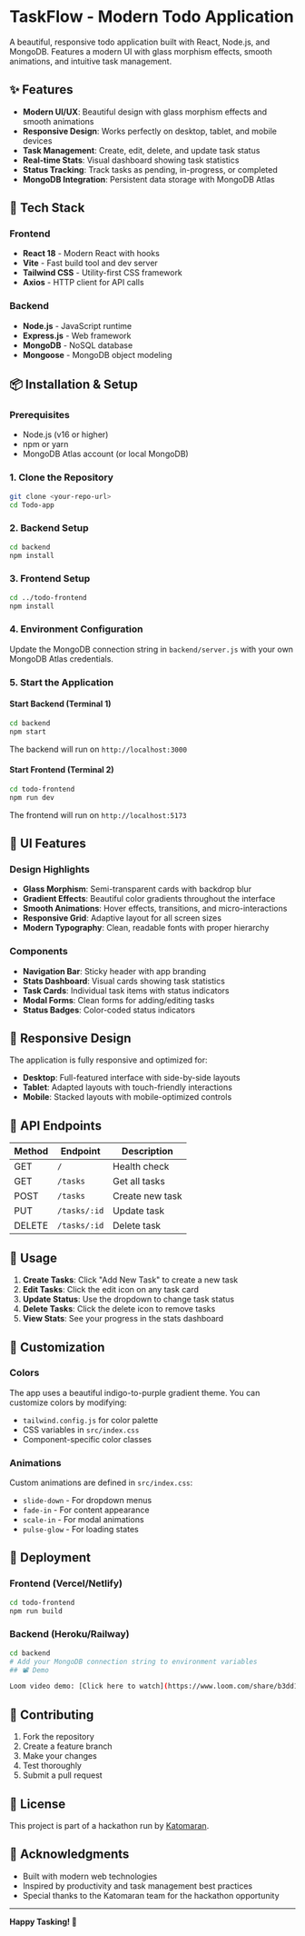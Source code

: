 ﻿# TaskFlow - Modern Todo Application

A beautiful, responsive todo application built with React, Node.js, and MongoDB. Features a modern UI with glass morphism effects, smooth animations, and intuitive task management.

## ✨ Features

- **Modern UI/UX**: Beautiful design with glass morphism effects and smooth animations
- **Responsive Design**: Works perfectly on desktop, tablet, and mobile devices
- **Task Management**: Create, edit, delete, and update task status
- **Real-time Stats**: Visual dashboard showing task statistics
- **Status Tracking**: Track tasks as pending, in-progress, or completed
- **MongoDB Integration**: Persistent data storage with MongoDB Atlas

## 🚀 Tech Stack

### Frontend
- **React 18** - Modern React with hooks
- **Vite** - Fast build tool and dev server
- **Tailwind CSS** - Utility-first CSS framework
- **Axios** - HTTP client for API calls

### Backend
- **Node.js** - JavaScript runtime
- **Express.js** - Web framework
- **MongoDB** - NoSQL database
- **Mongoose** - MongoDB object modeling

## 📦 Installation & Setup

### Prerequisites
- Node.js (v16 or higher)
- npm or yarn
- MongoDB Atlas account (or local MongoDB)

### 1. Clone the Repository
```bash
git clone <your-repo-url>
cd Todo-app
```

### 2. Backend Setup
```bash
cd backend
npm install
```

### 3. Frontend Setup
```bash
cd ../todo-frontend
npm install
```

### 4. Environment Configuration
Update the MongoDB connection string in `backend/server.js` with your own MongoDB Atlas credentials.

### 5. Start the Application

#### Start Backend (Terminal 1)
```bash
cd backend
npm start
```
The backend will run on `http://localhost:3000`

#### Start Frontend (Terminal 2)
```bash
cd todo-frontend
npm run dev
```
The frontend will run on `http://localhost:5173`

## 🎨 UI Features

### Design Highlights
- **Glass Morphism**: Semi-transparent cards with backdrop blur
- **Gradient Effects**: Beautiful color gradients throughout the interface
- **Smooth Animations**: Hover effects, transitions, and micro-interactions
- **Responsive Grid**: Adaptive layout for all screen sizes
- **Modern Typography**: Clean, readable fonts with proper hierarchy

### Components
- **Navigation Bar**: Sticky header with app branding
- **Stats Dashboard**: Visual cards showing task statistics
- **Task Cards**: Individual task items with status indicators
- **Modal Forms**: Clean forms for adding/editing tasks
- **Status Badges**: Color-coded status indicators

## 📱 Responsive Design

The application is fully responsive and optimized for:
- **Desktop**: Full-featured interface with side-by-side layouts
- **Tablet**: Adapted layouts with touch-friendly interactions
- **Mobile**: Stacked layouts with mobile-optimized controls

## 🔧 API Endpoints

| Method | Endpoint | Description |
|--------|----------|-------------|
| GET | `/` | Health check |
| GET | `/tasks` | Get all tasks |
| POST | `/tasks` | Create new task |
| PUT | `/tasks/:id` | Update task |
| DELETE | `/tasks/:id` | Delete task |

## 🎯 Usage

1. **Create Tasks**: Click "Add New Task" to create a new task
2. **Edit Tasks**: Click the edit icon on any task card
3. **Update Status**: Use the dropdown to change task status
4. **Delete Tasks**: Click the delete icon to remove tasks
5. **View Stats**: See your progress in the stats dashboard

## 🎨 Customization

### Colors
The app uses a beautiful indigo-to-purple gradient theme. You can customize colors by modifying:
- `tailwind.config.js` for color palette
- CSS variables in `src/index.css`
- Component-specific color classes

### Animations
Custom animations are defined in `src/index.css`:
- `slide-down` - For dropdown menus
- `fade-in` - For content appearance
- `scale-in` - For modal animations
- `pulse-glow` - For loading states

## 🚀 Deployment

### Frontend (Vercel/Netlify)
```bash
cd todo-frontend
npm run build
```

### Backend (Heroku/Railway)
```bash
cd backend
# Add your MongoDB connection string to environment variables
## 📽️ Demo

Loom video demo: [Click here to watch](https://www.loom.com/share/b3dd1e9ee0ce4ac183ad624ce68e762b?sid=ab2ed8ff-3f93-4340-b1f8-80d5f910cb62)

```

## 🤝 Contributing

1. Fork the repository
2. Create a feature branch
3. Make your changes
4. Test thoroughly
5. Submit a pull request

## 📄 License

This project is part of a hackathon run by [Katomaran](https://www.katomaran.com).

## 🙏 Acknowledgments

- Built with modern web technologies
- Inspired by productivity and task management best practices
- Special thanks to the Katomaran team for the hackathon opportunity

---

**Happy Tasking! 🎉**
